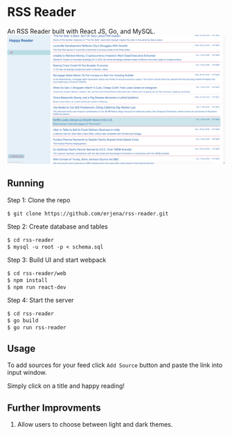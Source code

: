 # RSS Reader

An RSS Reader built with React JS, Go, and MySQL.
<img src="demo.png">

## Running

Step 1: Clone the repo
```
$ git clone https://github.com/erjena/rss-reader.git
```

Step 2: Create database and tables
```
$ cd rss-reader
$ mysql -u root -p < schema.sql
```

Step 3: Build UI and start webpack
```
$ cd rss-reader/web
$ npm install
$ npm run react-dev
```

Step 4: Start the server
```
$ cd rss-reader
$ go build
$ go run rss-reader
```

## Usage

To add sources for your feed click `Add Source` button and paste the link into input window.

Simply click on a title and happy reading!

## Further Improvments

1. Allow users to choose between light and dark themes.